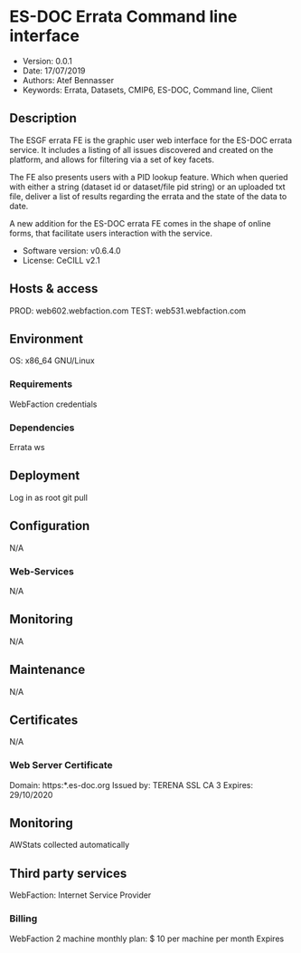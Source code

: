 # ES-DOC Errata Command line interface

* Version: 0.0.1
* Date: 17/07/2019
* Authors: Atef Bennasser
* Keywords: Errata, Datasets, CMIP6, ES-DOC, Command line, Client

## Description

The ESGF errata FE is the graphic user web interface for the ES-DOC errata 
service. 
It includes a listing of all issues discovered and created on the platform,
and allows for filtering via a set of key facets. 

The FE also presents users with a PID lookup feature. Which when 
queried with either a string (dataset id or dataset/file pid string) 
or an uploaded txt file, deliver a list of results regarding the errata
and the state of the data to date. 

A new addition for the ES-DOC errata FE comes in the shape of online forms, 
that facilitate users interaction with the service.  

* Software version: v0.6.4.0 
* License: CeCILL v2.1


## Hosts & access

PROD: web602.webfaction.com
TEST: web531.webfaction.com


## Environment

OS: x86_64 GNU/Linux

### Requirements

WebFaction credentials

### Dependencies

Errata ws


## Deployment

Log in as root
git pull 

## Configuration
N/A 
### Web-Services
N/A
## Monitoring
N/A
## Maintenance
N/A
## Certificates 
N/A
### Web Server Certificate

Domain:     https:*.es-doc.org
Issued by:    TERENA SSL CA 3
Expires:    29/10/2020

## Monitoring

AWStats collected automatically 

## Third party services

WebFaction: Internet Service Provider

### Billing

WebFaction
2 machine monthly plan: $ 10 per machine per month
Expires 
